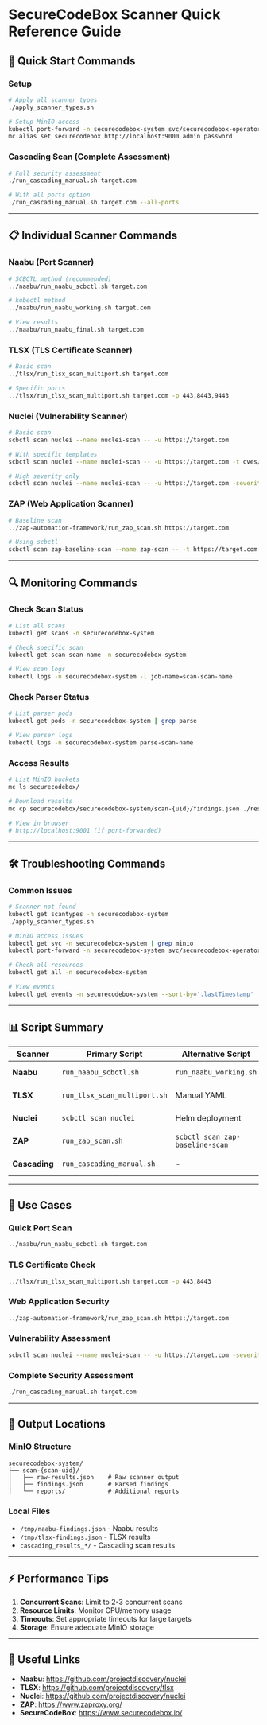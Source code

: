 # SecureCodeBox Scanner Quick Reference Guide

## 🚀 Quick Start Commands

### Setup
```bash
# Apply all scanner types
./apply_scanner_types.sh

# Setup MinIO access
kubectl port-forward -n securecodebox-system svc/securecodebox-operator-minio 9000:9000
mc alias set securecodebox http://localhost:9000 admin password
```

### Cascading Scan (Complete Assessment)
```bash
# Full security assessment
./run_cascading_manual.sh target.com

# With all ports option
./run_cascading_manual.sh target.com --all-ports
```

---

## 📋 Individual Scanner Commands

### Naabu (Port Scanner)
```bash
# SCBCTL method (recommended)
../naabu/run_naabu_scbctl.sh target.com

# kubectl method
../naabu/run_naabu_working.sh target.com

# View results
../naabu/run_naabu_final.sh target.com
```

### TLSX (TLS Certificate Scanner)
```bash
# Basic scan
../tlsx/run_tlsx_scan_multiport.sh target.com

# Specific ports
../tlsx/run_tlsx_scan_multiport.sh target.com -p 443,8443,9443
```

### Nuclei (Vulnerability Scanner)
```bash
# Basic scan
scbctl scan nuclei --name nuclei-scan -- -u https://target.com

# With specific templates
scbctl scan nuclei --name nuclei-scan -- -u https://target.com -t cves/

# High severity only
scbctl scan nuclei --name nuclei-scan -- -u https://target.com -severity high,critical
```

### ZAP (Web Application Scanner)
```bash
# Baseline scan
../zap-automation-framework/run_zap_scan.sh https://target.com

# Using scbctl
scbctl scan zap-baseline-scan --name zap-scan -- -t https://target.com
```

---

## 🔍 Monitoring Commands

### Check Scan Status
```bash
# List all scans
kubectl get scans -n securecodebox-system

# Check specific scan
kubectl get scan scan-name -n securecodebox-system

# View scan logs
kubectl logs -n securecodebox-system -l job-name=scan-scan-name
```

### Check Parser Status
```bash
# List parser pods
kubectl get pods -n securecodebox-system | grep parse

# View parser logs
kubectl logs -n securecodebox-system parse-scan-name
```

### Access Results
```bash
# List MinIO buckets
mc ls securecodebox/

# Download results
mc cp securecodebox/securecodebox-system/scan-{uid}/findings.json ./results.json

# View in browser
# http://localhost:9001 (if port-forwarded)
```

---

## 🛠️ Troubleshooting Commands

### Common Issues
```bash
# Scanner not found
kubectl get scantypes -n securecodebox-system
./apply_scanner_types.sh

# MinIO access issues
kubectl get svc -n securecodebox-system | grep minio
kubectl port-forward -n securecodebox-system svc/securecodebox-operator-minio 9000:9000

# Check all resources
kubectl get all -n securecodebox-system

# View events
kubectl get events -n securecodebox-system --sort-by='.lastTimestamp'
```

---

## 📊 Script Summary

| Scanner | Primary Script | Alternative Script | Purpose |
|---------|----------------|-------------------|---------|
| **Naabu** | `run_naabu_scbctl.sh` | `run_naabu_working.sh` | Port discovery |
| **TLSX** | `run_tlsx_scan_multiport.sh` | Manual YAML | TLS analysis |
| **Nuclei** | `scbctl scan nuclei` | Helm deployment | Vulnerability scanning |
| **ZAP** | `run_zap_scan.sh` | `scbctl scan zap-baseline-scan` | Web app testing |
| **Cascading** | `run_cascading_manual.sh` | - | Complete assessment |

---

## 🎯 Use Cases

### Quick Port Scan
```bash
../naabu/run_naabu_scbctl.sh target.com
```

### TLS Certificate Check
```bash
../tlsx/run_tlsx_scan_multiport.sh target.com -p 443,8443
```

### Web Application Security
```bash
../zap-automation-framework/run_zap_scan.sh https://target.com
```

### Vulnerability Assessment
```bash
scbctl scan nuclei --name nuclei-scan -- -u https://target.com -severity high,critical
```

### Complete Security Assessment
```bash
./run_cascading_manual.sh target.com
```

---

## 📝 Output Locations

### MinIO Structure
```
securecodebox-system/
├── scan-{scan-uid}/
│   ├── raw-results.json    # Raw scanner output
│   ├── findings.json       # Parsed findings
│   └── reports/            # Additional reports
```

### Local Files
- `/tmp/naabu-findings.json` - Naabu results
- `/tmp/tlsx-findings.json` - TLSX results
- `cascading_results_*/` - Cascading scan results

---

## ⚡ Performance Tips

1. **Concurrent Scans**: Limit to 2-3 concurrent scans
2. **Resource Limits**: Monitor CPU/memory usage
3. **Timeouts**: Set appropriate timeouts for large targets
4. **Storage**: Ensure adequate MinIO storage

---

## 🔗 Useful Links

- **Naabu**: https://github.com/projectdiscovery/nuclei
- **TLSX**: https://github.com/projectdiscovery/tlsx
- **Nuclei**: https://github.com/projectdiscovery/nuclei
- **ZAP**: https://www.zaproxy.org/
- **SecureCodeBox**: https://www.securecodebox.io/ 